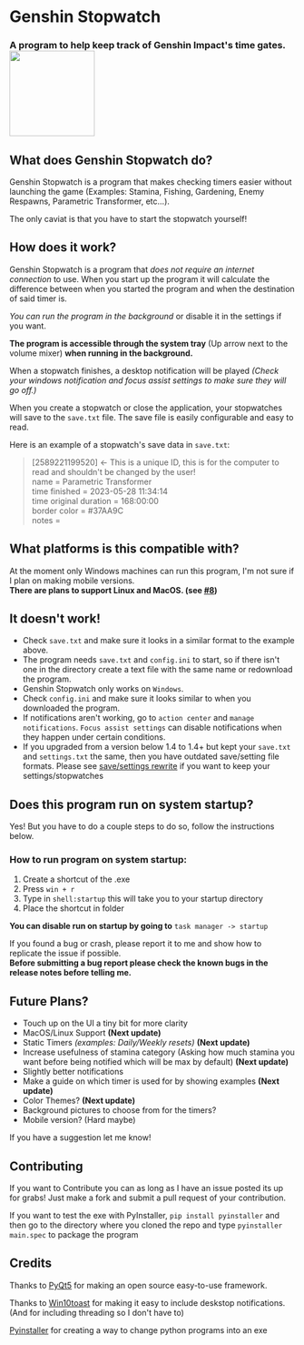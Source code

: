 # Genshin Stopwatch
### A program to help keep track of Genshin Impact's time gates. <img src="icon.png" width="150" height="150">

## What does Genshin Stopwatch do?

Genshin Stopwatch is a program that makes checking timers easier without launching the game (Examples: Stamina, Fishing, Gardening, Enemy Respawns, Parametric Transformer, etc...).

The only caviat is that you have to start the stopwatch yourself!

## How does it work?

Genshin Stopwatch is a program that *does not require an internet connection* to use. When you start up the program it will calculate the difference between when you started the program and when the destination of said timer is.

*You can run the program in the background* or disable it in the settings if you want.

**The program is accessible through the system tray** (Up arrow next to the volume mixer) **when running in the background.**

When a stopwatch finishes, a desktop notification will be played *(Check your windows notification and focus assist settings to make sure they will go off.)*

When you create a stopwatch or close the application, your stopwatches will save to the `save.txt` file. The save file is easily configurable and easy to read.

Here is an example of a stopwatch's save data in `save.txt`:

> [2589221199520] <- This is a unique ID, this is for the computer to read and shouldn't be changed by the user!<br>
> name = Parametric Transformer<br>
> time finished = 2023-05-28 11:34:14<br>
> time original duration = 168:00:00<br>
> border color = #37AA9C<br>
> notes = <br>

## What platforms is this compatible with?

At the moment only Windows machines can run this program, I'm not sure if I plan on making mobile versions.
<br>
**There are plans to support Linux and MacOS. (see [#8](https://github.com/Wolfmyths/Genshin-Stopwatch/issues/8))**

## It doesn't work!

+ Check `save.txt` and make sure it looks in a similar format to the example above.
+ The program needs `save.txt` and `config.ini` to start, so if there isn't one in the directory create a text file with the same name or redownload the program.
+ Genshin Stopwatch only works on `Windows`.
+ Check `config.ini` and make sure it looks similar to when you downloaded the program.
+ If notifications aren't working, go to `action center` and `manage notifications`. `Focus assist settings` can disable notifications when they happen under certain conditions.
+ If you upgraded from a version below 1.4 to 1.4+ but kept your `save.txt` and `settings.txt` the same, then you have outdated save/setting file formats. Please see [save/settings rewrite](https://github.com/Wolfmyths/Genshin-Stopwatch/releases/tag/V1.4) if you want to keep your settings/stopwatches

## Does this program run on system startup?

Yes! But you have to do a couple steps to do so, follow the instructions below.

### How to run program on system startup:
1. Create a shortcut of the .exe
2. Press `win + r`
3. Type in `shell:startup` this will take you to your startup directory
4. Place the shortcut in folder

**You can disable run on startup by going to** `task manager -> startup` 

If you found a bug or crash, please report it to me and show how to replicate the issue if possible.<br>
**Before submitting a bug report please check the known bugs in the release notes before telling me.**

## Future Plans?

+ Touch up on the UI a tiny bit for more clarity
+ MacOS/Linux Support **(Next update)**
+ Static Timers *(examples: Daily/Weekly resets)* **(Next update)**
+ Increase usefulness of stamina category (Asking how much stamina you want before being notified which will be max by default) **(Next update)**
+ Slightly better notifications
+ Make a guide on which timer is used for by showing examples **(Next update)**
+ Color Themes? **(Next update)**
+ Background pictures to choose from for the timers?
+ Mobile version? (Hard maybe)

If you have a suggestion let me know!

## Contributing

If you want to Contribute you can as long as I have an issue posted its up for grabs! Just make a fork and submit a pull request of your contribution.

If you want to test the exe with PyInstaller, `pip install pyinstaller` and then go to the directory where you cloned the repo and type `pyinstaller main.spec` to package the program

## Credits

Thanks to [PyQt5](https://pypi.org/project/PyQt5/) for making an open source easy-to-use framework.

Thanks to [Win10toast](https://pypi.org/project/win10toast/) for making it easy to include deskstop notifications. (And for including threading so I don't have to)

[Pyinstaller](https://pypi.org/project/pyinstaller/) for creating a way to change python programs into an exe
